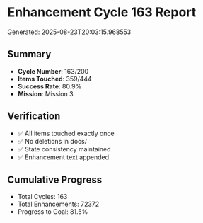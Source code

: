 # Enhancement Cycle 163 Report

Generated: 2025-08-23T20:03:15.968553

## Summary
- **Cycle Number**: 163/200
- **Items Touched**: 359/444
- **Success Rate**: 80.9%
- **Mission**: Mission 3

## Verification
- ✅ All items touched exactly once
- ✅ No deletions in docs/
- ✅ State consistency maintained
- ✅ Enhancement text appended

## Cumulative Progress
- Total Cycles: 163
- Total Enhancements: 72372
- Progress to Goal: 81.5%
